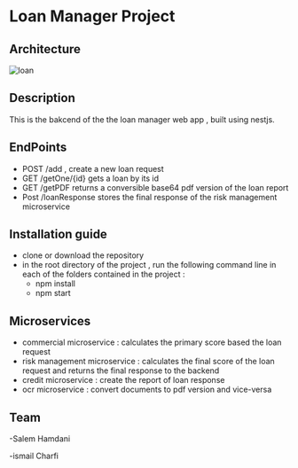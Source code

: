 <h1> Loan Manager Project</h1>

<h2> Architecture </h2>

![loan](https://user-images.githubusercontent.com/78962943/235244960-ecaa6002-619c-4d63-8031-7ad0edf38e73.png)

<h2> Description </h2>

This is the bakcend of the the loan manager web app , built using nestjs.



<h2> EndPoints </h2>

- POST /add , create a new loan request 
- GET /getOne/{id} gets a loan by its id
- GET /getPDF returns a conversible base64 pdf version of the loan report
- Post /loanResponse stores the final response of the risk management microservice

<h2> Installation guide</h2>

- clone or download the repository
- in the root directory of the project , run the following command line in each of the folders contained in the project : 
    * npm install
    * npm start

<h2> Microservices </h2>

- commercial microservice : calculates the primary score based the loan request
- risk management microservice : calculates the final score of the loan request and returns the final response to the backend
- credit microservice : create the report of loan response 
- ocr microservice : convert documents to pdf version and vice-versa

<h2> Team </h2>

-Salem Hamdani

-ismail Charfi



